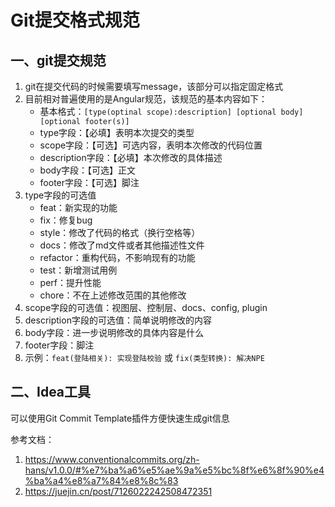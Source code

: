 # Git提交格式规范

## 一、git提交规范
1. git在提交代码的时候需要填写message，该部分可以指定固定格式
2. 目前相对普遍使用的是Angular规范，该规范的基本内容如下：
   - 基本格式：`[type(optinal scope):description] [optional body] [optional footer(s)]`
   - type字段：【必填】表明本次提交的类型
   - scope字段：【可选】可选内容，表明本次修改的代码位置
   - description字段：【必填】本次修改的具体描述
   - body字段：【可选】正文
   - footer字段：【可选】脚注
3. type字段的可选值
   - feat：新实现的功能
   - fix：修复bug
   - style：修改了代码的格式（换行空格等）
   - docs：修改了md文件或者其他描述性文件
   - refactor：重构代码，不影响现有的功能
   - test：新增测试用例
   - perf：提升性能
   - chore：不在上述修改范围的其他修改
4. scope字段的可选值：视图层、控制层、docs、config, plugin
5. description字段的可选值：简单说明修改的内容
6. body字段：进一步说明修改的具体内容是什么
7. footer字段：脚注
8. 示例：`feat(登陆相关): 实现登陆校验` 或 `fix(类型转换): 解决NPE`

## 二、Idea工具
可以使用Git Commit Template插件方便快速生成git信息




参考文档：
1. https://www.conventionalcommits.org/zh-hans/v1.0.0/#%e7%ba%a6%e5%ae%9a%e5%bc%8f%e6%8f%90%e4%ba%a4%e8%a7%84%e8%8c%83
2. https://juejin.cn/post/7126022242508472351
